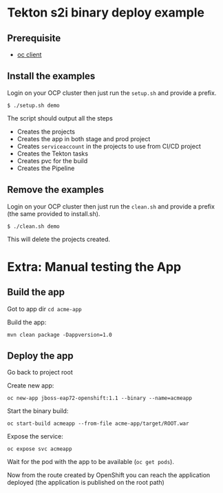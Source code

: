 # Tekton s2i binary deploy example

## Prerequisite

* [oc client](https://docs.openshift.com/container-platform/4.4/cli_reference/openshift_cli/getting-started-cli.html)

## Install the examples

Login on your OCP cluster then just run the ```setup.sh``` and provide a prefix.

```
$ ./setup.sh demo
```

The script should output all the steps

* Creates the projects
* Creates the app in both stage and prod project
* Creates ```serviceaccount``` in the projects to use from CI/CD project
* Creates the Tekton tasks
* Creates pvc for the build
* Creates the Pipeline

## Remove the examples

Login on your OCP cluster then just run the ```clean.sh``` and provide a prefix (the same provided to install.sh).

```
$ ./clean.sh demo
```

This will delete the projects created.

# Extra: Manual testing the App

## Build the app

Got to app dir ```cd acme-app```

Build the app:

```mvn clean package -Dappversion=1.0```

## Deploy the app

Go back to project root

Create new app:

```oc new-app jboss-eap72-openshift:1.1 --binary --name=acmeapp```

Start the binary build:

```oc start-build acmeapp --from-file acme-app/target/ROOT.war```

Expose the service:

```oc expose svc acmeapp```

Wait for the pod with the app to be available (```oc get pods```).

Now from the route created by OpenShift you can reach the application deployed (the application is published on the root path)
